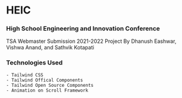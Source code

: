 # HEIC
### High School Engineering and Innovation Conference
TSA Webmaster Submission 2021-2022
Project By Dhanush Eashwar, Vishwa Anand, and Sathvik Kotapati

### Technologies Used
```
- Tailwind CSS
- Tailwind Offical Components
- Tailwind Open Source Components
- Animation on Scroll Framework
```
